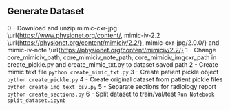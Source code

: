 ## Generate Dataset

0 - Download and unzip mimic-cxr-jpg \url{https://www.physionet.org/content/, mimic-iv-2.2 \url{https://physionet.org/content/mimiciv/2.2/}, mimic-cxr-jpg/2.0.0/} and mimic-iv-note \url{https://physionet.org/content/mimiciv/2.2/}
1 - Change core_mimiciv_path, core_mimiciv_note_path, core_mimiciv_imgcxr_path in create_pickle.py and create_mimic_txt.py to dataset saved path
2 - Create mimic text file
``
python create_mimic_txt.py
``
3 - Create patient pickle object
``
python create_pickle.py
``
4 - Create original dataset from patient pickle files
``
python create_img_text_csv.py
``
5 - Separate sections for radiology report
``
python create_sections.py
``
6 - Split dataset to train/val/test
``
Run Notebook split_dataset.ipynb
``